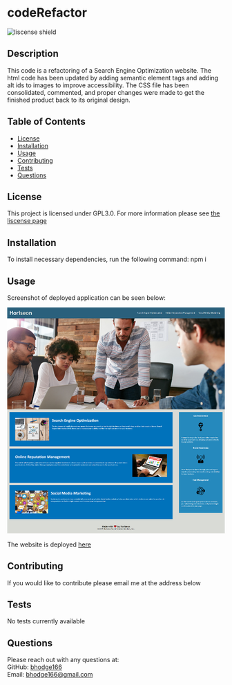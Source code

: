 # codeRefactor

![liscense shield](https://img.shields.io/badge/license-GPL3.0-blue)

## Description

This code is a refactoring of a Search Engine Optimization website. The html code has been updated by adding semantic element tags and adding alt ids to images to improve accessibility. The CSS file has been consolidated, commented, and proper changes were made to get the finished product back to its original design.

## Table of Contents

- [License](#license)
- [Installation](#installation)
- [Usage](#usage)
- [Contributing](#contributing)
- [Tests](#tests)
- [Questions](#questions)

## License

This project is licensed under GPL3.0. For more information please see [the liscense page](https://choosealicense.com/licenses/gpl-3.0/)

## Installation

To install necessary dependencies, run the following command: npm i

## Usage

Screenshot of deployed application can be seen below:

![Homework Screenshot](./assets/images/Homework-1-Screenshot.jpg)

The website is deployed [here](https://bhodge166.github.io/codeRefactor/)

## Contributing

If you would like to contribute please email me at the address below

## Tests

No tests currently available

## Questions

Please reach out with any questions at: <br />
GitHub: [bhodge166](https://github.com/bhodge166)<br />
Email: bhodge166@gmail.com
